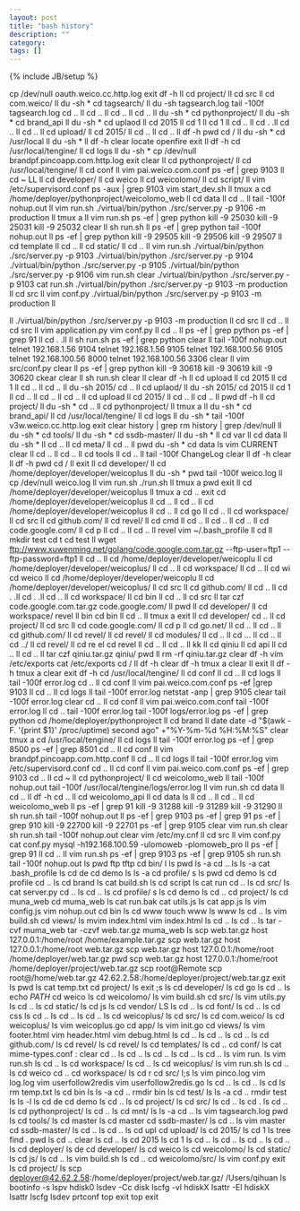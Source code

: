 ```yaml
---
layout: post
title: "bash history"
description: ""
category: 
tags: []
---
```

{% include JB/setup %}

cp /dev/null oauth.weico.cc.http.log
exit
df -h
ll
cd project/
ll
cd src
ll
cd com.weico/
ll
du -sh *
cd tagsearch/
ll
du -sh tagsearch.log
tail -100f tagsearch.log
cd ..
ll
cd ..
ll
cd ..
ll
cd ..
ll
du -sh *
cd pythonproject/
ll
du -sh *
cd brand_api
ll
du -sh *
cd uplaod
ll
cd 2015
ll
cd 1
ll
cd 1
ll
cd ..
ll
cd .
.ll
cd ..
ll
cd ..
ll
cd upload/
ll
cd 2015/
ll
cd ..
ll
cd ..
ll
df -h
pwd
cd /
ll
du -sh *
cd /usr/local
ll
du -sh *
ll
df -h
clear
locate openfire
exit
ll
df -h
cd /usr/local/tengine/
ll
cd logs
ll
du -sh *
cp /dev/null brandpf.pincoapp.com.http.log
exit
clear
ll
cd pythonproject/
ll
cd /usr/local/tengine/
ll
cd conf
ll
vim pai.weico.com.conf
ps -ef | grep 9103
ll
cd ~
LL
ll
cd developer/
ll
cd weico
ll
cd weicolomo/
ll
cd script/
ll
vim /etc/supervisord.conf
ps -aux | grep 9103
vim start_dev.sh 
ll
tmux a
cd /home/deployer/pythonproject/weicolomo_web
ll
cd data
ll
cd ..
ll
tail -100f nohup.out 
ll
vim run.sh 
./virtual/bin/python ./src/server.py -p 9106 -m production
ll
tmux a
ll
vim run.sh 
ps -ef | grep python
kill -9 25030
kill -9 25031
kill -9 25032
clear
ll
sh run.sh 
ll
ps -ef | grep python
tail -100f nohup.out 
ll
ps -ef | grep python
kill -9 29505
kill -9 29506
kill -9 29507
ll
cd template
ll
cd ..
ll
cd static/
ll
cd ..
ll
vim run.sh 
./virtual/bin/python ./src/server.py -p 9103
./virtual/bin/python ./src/server.py -p 9104
./virtual/bin/python ./src/server.py -p 9105
./virtual/bin/python ./src/server.py -p 9106
vim run.sh 
clear
./virtual/bin/python ./src/server.py -p 9103
cat run.sh 
./virtual/bin/python ./src/server.py -p 9103 -m production
ll
cd src
ll
vim conf.py
./virtual/bin/python ./src/server.py -p 9103 -m production
ll

ll
./virtual/bin/python ./src/server.py -p 9103 -m production
ll
cd src
ll
cd ..
ll
cd src
ll
vim application.py
vim conf.py
ll
cd ..
ll
ps -ef | grep python
ps -ef | grep 91
ll
cd .
.ll
ll
sh run.sh 
ps -ef | grep python
clear
ll
tail -100f nohup.out 
telnet 192.168.1.56 9104
telnet 192.168.1.56 9105
telnet 192.168.100.56 9105
telnet 192.168.100.56 8000
telnet 192.168.100.56 3306
clear
ll
vim src/conf.py
clear
ll
ps -ef | grep python
kill -9 30618
kill -9 30619
kill -9 30620
ckear
clear
ll
sh run.sh 
clear
ll
clear
df -h
ll
cd upload
ll
cd 2015
ll
cd 1
ll
cd ..
ll
cd ..
ll
du -sh 2015/
cd ..
ll
cd uplaod/
ll
du -sh 2015/
cd 2015
ll
cd 1
ll
cd ..
ll
cd ..
ll
cd ..
ll
cd upload
ll
cd 2015/
ll
cd ..
ll
cd ..
ll
pwd
df -h
ll
cd project/
ll
du -sh *
cd ..
ll
cd pythonproject/
ll
tmux a
ll
du -sh *
cd brand_api/
ll
cd /usr/local/tengine/
ll
cd logs
ll
du -sh *
tail -100f v3w.weico.cc.http.log 
exit
clear
history | grep rm
history | grep /dev/null
ll
du -sh *
cd tools/
ll
du -sh *
cd ssdb-master/
ll
du -sh *
ll
cd var
ll
cd data
ll
du -sh *
ll
cd ..
ll
cd meta/
ll
cd ..
ll
pwd
du -sh *
cd data
ls
 vim CURRENT 
clear
ll
cd ..
ll
cd ..
ll
cd tools
ll
cd ..
ll
tail -100f ChangeLog 
clear
ll
df -h
clear
ll
df -h
pwd
cd /
ll
exit
ll
cd developer/
ll
cd /home/deployer/developer/weicoplus
ll
du -sh *
pwd
tail -100f weico.log 
ll
cp /dev/null weico.log 
ll
vim run.sh
./run.sh 
ll
tmux a
pwd
exit
ll
cd /home/deployer/developer/weicoplus
ll
tmux a
cd ..
exit
cd  /home/deployer/developer/weicoplus
ll
cd ..
ll
cd ..
ll
cd  /home/deployer/developer/weicoplus
ll
cd ..
ll
cd go
ll
cd ..
ll
cd workspace/
ll
cd src
ll
cd github.com/
ll
cd revel/
ll
cd cmd
ll
cd ..
ll
cd ..
ll
cd ..
ll
cd code.google.com/
ll
cd p
ll
cd ..
ll
cd ..
ll
revel
vim ~/.bash_profile 
ll
cd
ll
mkdir test
cd t
cd test
ll
wget ftp://www.xuwenming.net/golang/code.google.com.tar.gz  --ftp-user=ftp1 --ftp-password=ftp1
ll
cd ..
ll
cd /home/deployer/developer/weicoplu
ll
cd /home/deployer/developer/weicoplus/
ll
cd ..
ll
cd workspace/
ll
cd ..
ll
cd wi
cd weico
ll
cd /home/deployer/developer/weicoplu
ll
cd /home/deployer/developer/weicoplus/
ll
cd src
ll
cd github.com/
ll
cd ..
ll
cd .
.ll
cd .
.ll
cd ..
ll
cd workspace/
ll
cd bin
ll
cd ..
ll
cd src
ll
tar czf code.google.com.tar.gz code.google.com/
ll
pwd
ll
cd developer/
ll
cd workspace/
revel
ll
bin
cd bin
ll
cd ..
ll
tmux a
exit
ll
cd developer/
cd ..
ll
cd project/
ll
cd src
ll
cd code.google.com/
ll
cd p
ll
cd go.net/
ll
cd ..
ll
cd ..
ll
cd github.com/
ll
cd revel/
ll
cd revel/
ll
cd modules/
ll
cd ..
ll
cd ...
ll
cd ..
ll
cd ../
ll
cd revel/
ll
cd re el
 cd revel
ll
cd ..
ll
cd ..
ll
kk
ll
cd qiniu
ll
cd api
ll
cd ..
ll
cd ..
ll
tar czf qiniu.tar.gz qiniu/
pwd
ll
rm -rf qiniu.tar.gz 
clear
df -h
vim /etc/exports 
cat /etc/exports 
cd /
ll
df -h
clear
df -h
tmux a
clear
ll
exit
ll
df -h
tmux a
clear
exit
df -h
cd /usr/local/tengine/
ll
cd conf
ll
cd ..
ll
cd logs
ll
tail -100f error.log 
cd ..
ll
cd conf
ll
vim pai.weico.com.conf 
ps -ef  |grep 9103
ll
cd ..
ll
cd logs
ll
tail -100f error.log 
netstat -anp | grep 9105
clear
tail -100f error.log 
clear
cd ..
ll
cd conf
ll
vim pai.weico.com.conf 
tail -100f error.log 
ll
cd ..
tail -100f error.log 
tail -100f logs/error.log 
ps -ef | grep python
cd /home/deployer/pythonproject
ll
cd brand
ll
date
date -d "$(awk -F. '{print $1}' /proc/uptime) second ago" +"%Y-%m-%d %H:%M:%S"
clear
tmux a
cd /usr/local/tengine/
ll
cd logs
ll
tail -100f error.log 
ps -ef | grep 8500
ps -ef | grep 8501
cd ..
ll
cd conf
ll
vim brandpf.pincoapp.com.http.conf 
ll
cd ..
ll
cd logs
ll
tail -100f error.log 
vim /etc/supervisord.conf
cd ..
ll
cd conf
ll
vim pai.weico.com.conf
ps -ef | grep 9103
cd ..
ll
cd ~
ll
cd pythonproject/
ll
cd weicolomo_web
ll
tail -100f nohup.out 
tail -100f /usr/local/tengine/logs/error.log 
ll
vim run.sh 
cd data
ll
cd ..
ll
df -h
cd ..
ll
cd weicolomo_api
ll
cd data
ls
ll
cd ..
ll
cd ..
ll
cd weicolomo_web
ll
ps -ef | grep 91
kill -9 31288
kill -9 31289
kill -9 31290
ll
sh run.sh 
tail -100f nohup.out 
ll
ps -ef | grep 9103
ps -ef | grep 91
ps -ef | grep 910
kill -9 22700
kill -9 22701
ps -ef | grep 9105
clear
vim run.sh 
clear
sh run.sh 
tail -100f nohup.out 
clear
vim /etc/my.cnf 
ll
cd src
ll
vim conf.py
cat conf.py
mysql -h192.168.100.59 -ulomoweb -plomoweb_pro
ll
ps -ef | grep 91
ll
cd ..
ll
vim run.sh 
ps -ef | grep 9103
ps -ef | grep 9105
sh run.sh 
tail -100f nohup.out 
ls
pwd
ftp
tftp
cd bin/
l
ls
pwd
ls -a
cd ..
ls
 ls -a
cat .bash_profile 
ls
cd de
cd demo
ls
ls -a
cd profile/
s
ls
pwd
cd demo
ls
cd profile
cd ..
ls
cd brand
ls
cat build.sh 
ls
cd script
ls
cat run
cd ..
ls
cd src/
ls
cat server.py
cd ..
ls
cd ..
ls
cd profile/
s
ls
cd demo
ls
cd ..
cd project/
ls
cd muna_web
cd muma_web
ls
cat run.bak 
cat utils.js
ls
cat app.js
ls
vim config.js 
vim nohup.out
cd bin
ls
cd www
touch www
ls
www
ls
cd ..
ls
vim build.sh 
cd views/
ls
mvim index.html
vim index.html 
ls
cd ..
ls
cd ..
ls
tar -cvf muma_web
tar -czvf web.tar.gz muma_web
ls
scp web.tar.gz host 127.0.0.1:/home/root /home/example.tar.gz
scp web.tar.gz host 127.0.0.1:/home/root web.tar.gz 
scp web.tar.gz host 127.0.0.1:/home/root /home/deployer/web.tar.gz 
pwd
scp web.tar.gz host 127.0.0.1:/home/root /home/deployer/project/web.tar.gz 
scp root@Remote
scp root@/home/web.tar.gz 42.62.2.58:/home/deployer/project/web.tar.gz
exit
ls
pwd
ls
cat temp.txt
cd project/
ls
exit
;s
ls
cd developer/
ls
cd go
ls
cd ..
ls
echo $PATH$
cd weico
ls
cd weicolomo/
ls
vim build.sh 
cd src/
ls
vim utils.py
ls
cd ..
ls
cd static/
ls
cd js
ls
cd vendor/
LS
ls
cd ..
ls
cd font/
ls
cd ..
ls
cd css
ls
cd ..
ls
cd ..
ls
cd ..
ls
cd weicoplus/
ls
cd src/
ls
cd com.weico/
ls
cd weicoplus/
ls
vim weicoplus.go 
cd app/
ls
vim init.go 
cd views/
ls
vim footer.html 
vim header.html 
vim debug.html 
ls
cd ..
ls
cd ..
ls
cd ..
ls
cd github.com/
ls
cd revel/
ls
cd revel/
ls
cd templates/
ls
cd ..
cd conf/
ls
cat mime-types.conf 
:
clear
cd ..
ls
cd ..
ls
cd ..
ls
cd ..
ls
cd ..
ls
vim run.
ls
vim run.sh 
ls
cd ..
ls
cd workspace/
ls
cd ..
ls
cd weicoplus/
ls
vim run.sh 
ls
cd ..
ls
cd weico
cd ..
cd workspace/
ls
cd r
cd src/
l;s
ls
vim pinco.log 
vim log.log 
vim userfollow2redis
vim userfollow2redis.go 
ls
cd ..
ls
cd ..
ls
cd 
ls
rm temp.txt
ls
cd bin
ls
ls -a
cd ..
rmdir bin
ls
cd test/
ls
ls -a
cd ..
rmdir test
ls
ls -l
ls
cd de
cd demo
ls
cd ..
ls
cd project/
ls
cd src/
ls
cd ..
ls
cd .
ls
cd ..
ls
cd pythonproject/
ls
cd ..
ls
cd mnt/
ls
ls -a
cd ..
ls
vim tagsearch.log 
pwd
ls
cd tools/
ls
cd master 
ls
cd master 
cd ssdb-master/
ls
cd ..
ls
vim master 
cd ssdb-master/
ls
cd ..
ls
cd ..
ls
cd upl
cd upload/
ls
cd 2015/
ls
cd 1
ls
tree
find .
pwd
ls
cd ..
clear
ls
cd ..
ls
cd 2015
ls
cd 1
ls
cd ..
ls
cd ..
ls
cd ..
ls
cd ..
ls
cd deployer/
ls
de
cd developer/
ls
cd weico
ls
cd weicolomo/
ls
cd static/
ls
cd js/
ls
cd ..
ls
vim build.sh 
ls
cd ..
cd weicolomo/src/
ls
vim conf.py
exit
ls
cd project/
ls
scp deployer@42.62.2.58:/home/deployer/project/web.tar.gz/ /Users/qihuan
ls
bootinfo -s
lspv hdisk0 
lsdev -Cc disk
lscfg -vl hdiskX
lsattr -El hdiskX  
lsattr
lscfg
lsdev
prtconf
top
exit
top
exit
